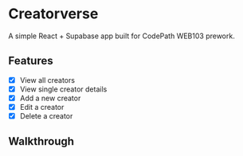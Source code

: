 # Creatorverse

A simple React + Supabase app built for CodePath WEB103 prework.

## Features

- [x] View all creators
- [x] View single creator details
- [x] Add a new creator
- [x] Edit a creator
- [x] Delete a creator

## Walkthrough

<!-- update and add screen recording or GIF link here -->
